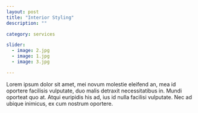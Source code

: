 ```yaml
---
layout: post
title: "Interior Styling"
description: ""

category: services

slider:
  - image: 2.jpg
  - image: 1.jpg
  - image: 3.jpg

---
```


Lorem ipsum dolor sit amet, mei novum molestie eleifend an, mea id oportere facilisis vulputate, duo malis detraxit necessitatibus in. Mundi oporteat quo at. Atqui euripidis his ad, ius id nulla facilisi vulputate. Nec ad ubique inimicus, ex cum nostrum oportere.

